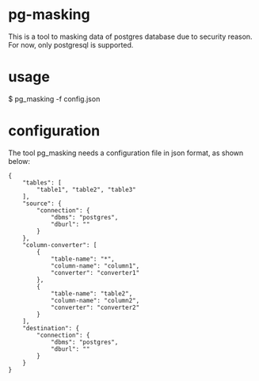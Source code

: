 # pg-masking
This is a tool to masking data of postgres database due to security reason. For now, only postgresql is supported.

# usage
$ pg_masking -f config.json

# configuration
The tool pg_masking needs a configuration file in json format, as shown below:
```json5
{
    "tables": [
        "table1", "table2", "table3"
    ],
    "source": {
        "connection": {
            "dbms": "postgres",
            "dburl": ""
        }
    },
    "column-converter": [
        {
            "table-name": "*",
            "column-name": "column1",
            "converter": "converter1"
        },
        {
            "table-name": "table2",
            "column-name": "column2",
            "converter": "converter2"
        }
    ],
    "destination": {
        "connection": {
            "dbms": "postgres",
            "dburl": ""
        }
    }
}
```

